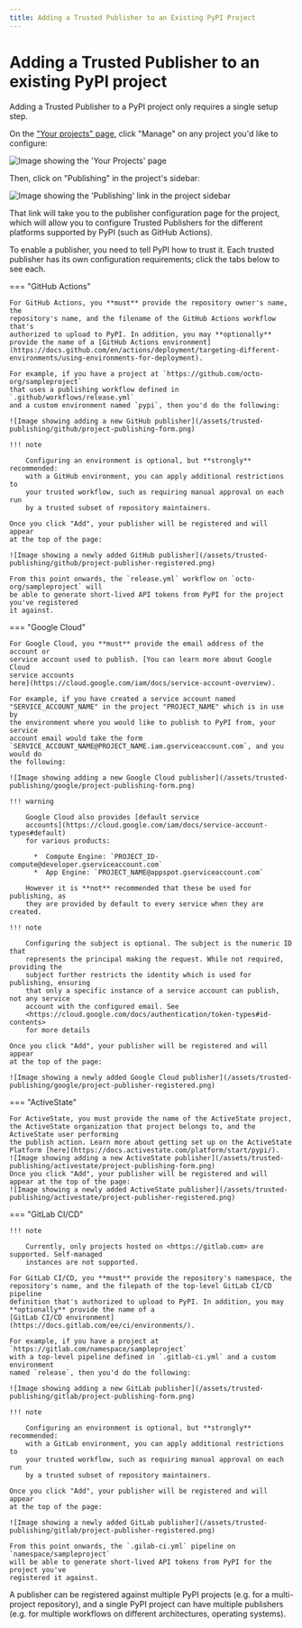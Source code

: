 ```yaml
---
title: Adding a Trusted Publisher to an Existing PyPI Project
---
```


# Adding a Trusted Publisher to an existing PyPI project

Adding a Trusted Publisher to a PyPI project only requires a single setup step.

On the ["Your projects" page](https://pypi.org/manage/projects/), click "Manage" on any project you'd like to
configure:

![Image showing the 'Your Projects' page](/assets/trusted-publishing/manage-link.png)

Then, click on "Publishing" in the project's sidebar:

![Image showing the 'Publishing' link in the project sidebar](/assets/trusted-publishing/project-publishing-link.png)

That link will take you to the publisher configuration page for the project,
which will allow you to configure Trusted Publishers for the different
platforms supported by PyPI (such as GitHub Actions).

To enable a publisher, you need to tell PyPI how to trust it. Each trusted
publisher has its own configuration requirements; click the tabs below to see
each.

=== "GitHub Actions"

    For GitHub Actions, you **must** provide the repository owner's name, the
    repository's name, and the filename of the GitHub Actions workflow that's
    authorized to upload to PyPI. In addition, you may **optionally**
    provide the name of a [GitHub Actions environment](https://docs.github.com/en/actions/deployment/targeting-different-environments/using-environments-for-deployment).

    For example, if you have a project at `https://github.com/octo-org/sampleproject`
    that uses a publishing workflow defined in `.github/workflows/release.yml`
    and a custom environment named `pypi`, then you'd do the following:

    ![Image showing adding a new GitHub publisher](/assets/trusted-publishing/github/project-publishing-form.png)

    !!! note

        Configuring an environment is optional, but **strongly** recommended:
        with a GitHub environment, you can apply additional restrictions to
        your trusted workflow, such as requiring manual approval on each run
        by a trusted subset of repository maintainers.

    Once you click "Add", your publisher will be registered and will appear
    at the top of the page:

    ![Image showing a newly added GitHub publisher](/assets/trusted-publishing/github/project-publisher-registered.png)

    From this point onwards, the `release.yml` workflow on `octo-org/sampleproject` will
    be able to generate short-lived API tokens from PyPI for the project you've registered
    it against.

=== "Google Cloud"

    For Google Cloud, you **must** provide the email address of the account or
    service account used to publish. [You can learn more about Google Cloud
    service accounts
    here](https://cloud.google.com/iam/docs/service-account-overview).

    For example, if you have created a service account named
    "SERVICE_ACCOUNT_NAME" in the project "PROJECT_NAME" which is in use by
    the environment where you would like to publish to PyPI from, your service
    account email would take the form
    `SERVICE_ACCOUNT_NAME@PROJECT_NAME.iam.gserviceaccount.com`, and you would do
    the following:

    ![Image showing adding a new Google Cloud publisher](/assets/trusted-publishing/google/project-publishing-form.png)

    !!! warning

        Google Cloud also provides [default service
        accounts](https://cloud.google.com/iam/docs/service-account-types#default)
        for various products:

          *  Compute Engine: `PROJECT_ID-compute@developer.gserviceaccount.com`
          *  App Engine: `PROJECT_NAME@appspot.gserviceaccount.com`

        However it is **not** recommended that these be used for publishing, as
        they are provided by default to every service when they are created.

    !!! note

        Configuring the subject is optional. The subject is the numeric ID that
        represents the principal making the request. While not required, providing the
        subject further restricts the identity which is used for publishing, ensuring
        that only a specific instance of a service account can publish, not any service
        account with the configured email. See
        <https://cloud.google.com/docs/authentication/token-types#id-contents>
        for more details

    Once you click "Add", your publisher will be registered and will appear
    at the top of the page:

    ![Image showing a newly added Google Cloud publisher](/assets/trusted-publishing/google/project-publisher-registered.png)

=== "ActiveState"

    For ActiveState, you must provide the name of the ActiveState project,
    the ActiveState organization that project belongs to, and the ActiveState user performing
    the publish action. Learn more about getting set up on the ActiveState Platform [here](https://docs.activestate.com/platform/start/pypi/).
    ![Image showing adding a new ActiveState publisher](/assets/trusted-publishing/activestate/project-publishing-form.png)
    Once you click "Add", your publisher will be registered and will appear at the top of the page:
    ![Image showing a newly added ActiveState publisher](/assets/trusted-publishing/activestate/project-publisher-registered.png)

=== "GitLab CI/CD"

    !!! note

        Currently, only projects hosted on <https://gitlab.com> are supported. Self-managed
        instances are not supported.

    For GitLab CI/CD, you **must** provide the repository's namespace, the
    repository's name, and the filepath of the top-level GitLab CI/CD pipeline
    definition that's authorized to upload to PyPI. In addition, you may
    **optionally** provide the name of a
    [GitLab CI/CD environment](https://docs.gitlab.com/ee/ci/environments/).

    For example, if you have a project at `https://gitlab.com/namespace/sampleproject`
    with a top-level pipeline defined in `.gitlab-ci.yml` and a custom environment
    named `release`, then you'd do the following:

    ![Image showing adding a new GitLab publisher](/assets/trusted-publishing/gitlab/project-publishing-form.png)

    !!! note

        Configuring an environment is optional, but **strongly** recommended:
        with a GitLab environment, you can apply additional restrictions to
        your trusted workflow, such as requiring manual approval on each run
        by a trusted subset of repository maintainers.

    Once you click "Add", your publisher will be registered and will appear
    at the top of the page:

    ![Image showing a newly added GitLab publisher](/assets/trusted-publishing/gitlab/project-publisher-registered.png)

    From this point onwards, the `.gilab-ci.yml` pipeline on `namespace/sampleproject`
    will be able to generate short-lived API tokens from PyPI for the project you've
    registered it against.

A publisher can be registered against multiple PyPI projects (e.g. for a
multi-project repository), and a single PyPI project can have multiple
publishers (e.g. for multiple workflows on different architectures, operating
systems).
